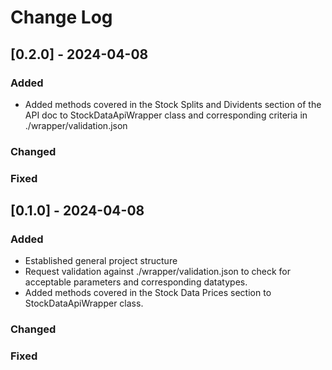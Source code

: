 # Change Log

## [0.2.0] - 2024-04-08

### Added

* Added methods covered in the Stock Splits and Dividents section of the API doc to StockDataApiWrapper class and corresponding criteria in ./wrapper/validation.json

### Changed

### Fixed

## [0.1.0] - 2024-04-08

### Added

* Established general project structure
* Request validation against ./wrapper/validation.json to check for acceptable parameters and corresponding datatypes.
* Added methods covered in the Stock Data Prices section to StockDataApiWrapper class.

### Changed

### Fixed
